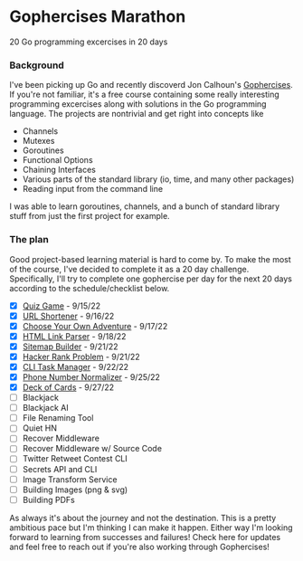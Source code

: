 # Gophercises Marathon
20 Go programming excercises in 20 days

### Background
I've been picking up Go and recently discoverd Jon Calhoun's [Gophercises](https://gophercises.com/). If you're not familiar, it's a free course containing some really interesting programming excercises along with solutions in the Go programming language. The projects are nontrivial and get right into concepts like

- Channels
- Mutexes
- Goroutines
- Functional Options
- Chaining Interfaces
- Various parts of the standard library (io, time, and many other packages)
- Reading input from the command line

I was able to learn goroutines, channels, and a bunch of standard library stuff from just the first project for example. 
### The plan
Good project-based learning material is hard to come by. To make the most of the course, I've decided to complete it as a 20 day challenge.
Specifically, I'll try to complete one gophercise per day for the next 20 days according to the schedule/checklist below.

- [x] [Quiz Game](https://github.com/pahyde/gophercises/tree/master/quiz)  - 9/15/22
- [x] [URL Shortener](https://github.com/pahyde/gophercises/tree/master/urlshort)  - 9/16/22
- [x] [Choose Your Own Adventure](https://github.com/pahyde/gophercises/tree/master/cyoa) - 9/17/22
- [x] [HTML Link Parser](https://github.com/pahyde/gophercises/tree/master/link) - 9/18/22
- [x] [Sitemap Builder](https://github.com/pahyde/gophercises/tree/master/sitemap) - 9/21/22
- [x] [Hacker Rank Problem](https://github.com/pahyde/gophercises/tree/master/hackerrank) - 9/21/22
- [x] [CLI Task Manager](https://github.com/pahyde/gophercises/tree/master/task) - 9/22/22
- [x] [Phone Number Normalizer](https://github.com/pahyde/gophercises/tree/master/phone) - 9/25/22
- [x] [Deck of Cards](https://github.com/pahyde/gophercises/tree/master/phone) - 9/27/22
- [ ] Blackjack
- [ ] Blackjack AI
- [ ] File Renaming Tool
- [ ] Quiet HN
- [ ] Recover Middleware
- [ ] Recover Middleware w/ Source Code
- [ ] Twitter Retweet Contest CLI
- [ ] Secrets API and CLI
- [ ] Image Transform Service
- [ ] Building Images (png & svg)
- [ ] Building PDFs 

As always it's about the journey and not the destination. This is a pretty ambitious pace but I'm thinking I can make it happen. Either way I'm looking forward to learning from successes and failures!
Check here for updates and feel free to reach out if you're also working through Gophercises!
